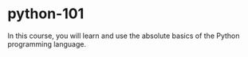 # python-101
In this course, you will learn and use the absolute basics of the Python programming language.
